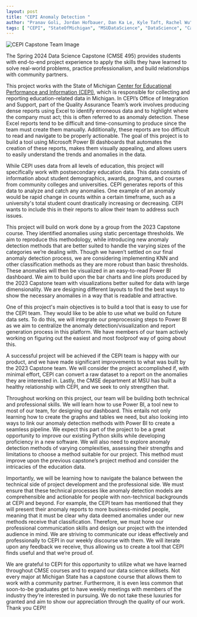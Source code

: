 ```yaml
---
layout: post 
title: "CEPI Anomaly Detection "
author: "Pranav Goli, Jordan Hofbauer, Dan Ka Le, Kyle Taft, Rachel Wu"
tags: [ "CEPI", "StateOfMichigan", "MSUDataScience", "DataScience", "CapstoneProjects", "DataForGood" ]
---
```


![CEPI Capstone Team Image](https://msu-cmse-courses.github.io/cmse495-SS24/assets/img/CEPI_Team_2024.png)
 
The Spring 2024 Data Science Capstone (CMSE 495) provides students with end-to-end project experience to apply the skills they have learned to solve real-world problems, practice professionalism, and build relationships with community partners.  

This project works with the State of Michigan [Center for Educational Performance and Information (CEPI)](https://www.michigan.gov/cepi), which is responsible for collecting and reporting education-related data in Michigan. In CEPI’s Office of Integration and Support, part of the Quality Assurance Team’s work involves producing dense reports using Excel to identify erroneous data and to highlight where the company must act; this is often referred to as anomaly detection. These Excel reports tend to be difficult and time-consuming to produce since the team must create them manually. Additionally, these reports are too difficult to read and navigate to be properly actionable. The goal of this project is to build a tool using Microsoft Power BI dashboards that automates the creation of these reports, makes them visually appealing, and allows users to easily understand the trends and anomalies in the data.  

While CEPI uses data from all levels of education, this project will specifically work with postsecondary education data. This data consists of information about student demographics, awards, programs, and courses from community colleges and universities. CEPI generates reports of this data to analyze and catch any anomalies. One example of an anomaly would be rapid change in counts within a certain timeframe, such as a university's total student count drastically increasing or decreasing. CEPI wants to include this in their reports to allow their team to address such issues. 

This project will build on work done by a group from the 2023 Capstone course. They identified anomalies using static percentage thresholds. We aim to reproduce this methodology, while introducing new anomaly detection methods that are better suited to handle the varying sizes of the categories we’re dealing with. Though we haven’t settled on our final anomaly detection process, we are considering implementing KNN and other classification methods as they are more robust than basic thresholds. These anomalies will then be visualized in an easy-to-read Power BI dashboard. We aim to build upon the bar charts and line plots produced by the 2023 Capstone team with visualizations better suited for data with large dimensionality. We are designing different layouts to find the best ways to show the necessary anomalies in a way that is readable and attractive. 

One of this project's main objectives is to build a tool that is easy to use for the CEPI team. They would like to be able to use what we build on future data sets. To do this, we will integrate our preprocessing steps to Power BI as we aim to centralize the anomaly detection/visualization and report generation process in this platform. We have members of our team actively working on figuring out the easiest and most foolproof way of going about this. 

A successful project will be achieved if the CEPI team is happy with our product, and we have made significant improvements to what was built by the 2023 Capstone team. We will consider the project accomplished if, with minimal effort, CEPI can convert a raw dataset to a report on the anomalies they are interested in. Lastly, the CMSE department at MSU has built a healthy relationship with CEPI, and we seek to only strengthen that. 

Throughout working on this project, our team will be building both technical and professional skills. We will learn how to use Power BI, a tool new to most of our team, for designing our dashboard. This entails not only learning how to create the graphs and tables we need, but also looking into ways to link our anomaly detection methods with Power BI to create a seamless pipeline. We expect this part of the project to be a great opportunity to improve our existing Python skills while developing proficiency in a new software. We will also need to explore anomaly detection methods of varying complexities, assessing their strengths and limitations to choose a method suitable for our project. This method must improve upon the previous capstone’s project method and consider the intricacies of the education data. 

Importantly, we will be learning how to navigate the balance between the technical side of project development and the professional side. We must ensure that these technical processes like anomaly detection models are comprehensible and actionable for people with non-technical backgrounds at CEPI and beyond. For example, the CEPI team has mentioned that they will present their anomaly reports to more business-minded people, meaning that it must be clear why data deemed anomalies under our new methods receive that classification.  Therefore, we must hone our professional communication skills and design our project with the intended audience in mind. We are striving to communicate our ideas effectively and professionally to CEPI in our weekly discourse with them. We will iterate upon any feedback we receive, thus allowing us to create a tool that CEPI finds useful and that we’re proud of.  

We are grateful to CEPI for this opportunity to utilize what we have learned throughout CMSE courses and to expand our data science skillsets. Not every major at Michigan State has a capstone course that allows them to work with a community partner. Furthermore, it is even less common that soon-to-be graduates get to have weekly meetings with members of the industry they’re interested in pursuing. We do not take these luxuries for granted and aim to show our appreciation through the quality of our work. Thank you CEPI! 




